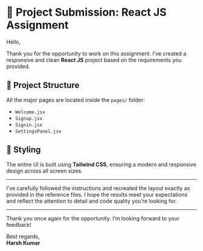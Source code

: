 # 📝 Project Submission: React JS Assignment

Hello,

Thank you for the opportunity to work on this assignment. I’ve created a responsive and clean **React JS** project based on the requirements you provided.

## 📁 Project Structure

All the major pages are located inside the `pages/` folder:

- `Welcome.jsx`
- `Signup.jsx`
- `Signin.jsx`
- `SettingsPanel.jsx`

## 🎨 Styling

The entire UI is built using **Tailwind CSS**, ensuring a modern and responsive design across all screen sizes.

---

I’ve carefully followed the instructions and recreated the layout exactly as provided in the reference files. I hope the results meet your expectations and reflect the attention to detail and code quality you’re looking for.

---

Thank you once again for the opportunity. I’m looking forward to your feedback!

Best regards,  
**Harsh Kumar**
